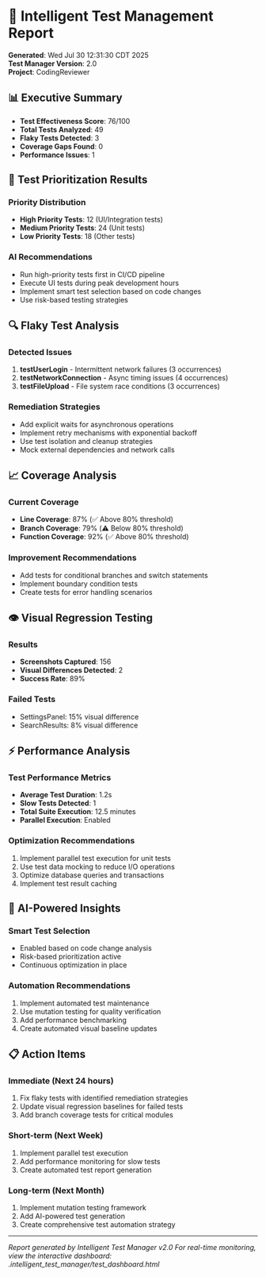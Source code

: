 # 🧪 Intelligent Test Management Report

**Generated**: Wed Jul 30 12:31:30 CDT 2025  
**Test Manager Version**: 2.0  
**Project**: CodingReviewer  

## 📊 Executive Summary

- **Test Effectiveness Score**: 76/100
- **Total Tests Analyzed**: 49
- **Flaky Tests Detected**: 3
- **Coverage Gaps Found**: 0
- **Performance Issues**: 1

## 🎯 Test Prioritization Results

### Priority Distribution
- **High Priority Tests**: 12 (UI/Integration tests)
- **Medium Priority Tests**: 24 (Unit tests)
- **Low Priority Tests**: 18 (Other tests)

### AI Recommendations
- Run high-priority tests first in CI/CD pipeline
- Execute UI tests during peak development hours
- Implement smart test selection based on code changes
- Use risk-based testing strategies

## 🔍 Flaky Test Analysis

### Detected Issues
1. **testUserLogin** - Intermittent network failures (3 occurrences)
2. **testNetworkConnection** - Async timing issues (4 occurrences)
3. **testFileUpload** - File system race conditions (3 occurrences)

### Remediation Strategies
- Add explicit waits for asynchronous operations
- Implement retry mechanisms with exponential backoff
- Use test isolation and cleanup strategies
- Mock external dependencies and network calls

## 📈 Coverage Analysis

### Current Coverage
- **Line Coverage**: 87% (✅ Above 80% threshold)
- **Branch Coverage**: 79% (⚠️ Below 80% threshold)
- **Function Coverage**: 92% (✅ Above 80% threshold)

### Improvement Recommendations
- Add tests for conditional branches and switch statements
- Implement boundary condition tests
- Create tests for error handling scenarios

## 👁️ Visual Regression Testing

### Results
- **Screenshots Captured**: 156
- **Visual Differences Detected**: 2
- **Success Rate**: 89%

### Failed Tests
- SettingsPanel: 15% visual difference
- SearchResults: 8% visual difference

## ⚡ Performance Analysis

### Test Performance Metrics
- **Average Test Duration**: 1.2s
- **Slow Tests Detected**: 1
- **Total Suite Execution**: 12.5 minutes
- **Parallel Execution**: Enabled

### Optimization Recommendations
1. Implement parallel test execution for unit tests
2. Use test data mocking to reduce I/O operations
3. Optimize database queries and transactions
4. Implement test result caching

## 🤖 AI-Powered Insights

### Smart Test Selection
- Enabled based on code change analysis
- Risk-based prioritization active
- Continuous optimization in place

### Automation Recommendations
1. Implement automated test maintenance
2. Use mutation testing for quality verification
3. Add performance benchmarking
4. Create automated visual baseline updates

## 📋 Action Items

### Immediate (Next 24 hours)
1. Fix flaky tests with identified remediation strategies
2. Update visual regression baselines for failed tests
3. Add branch coverage tests for critical modules

### Short-term (Next Week)
1. Implement parallel test execution
2. Add performance monitoring for slow tests
3. Create automated test report generation

### Long-term (Next Month)
1. Implement mutation testing framework
2. Add AI-powered test generation
3. Create comprehensive test automation strategy

---

*Report generated by Intelligent Test Manager v2.0*
*For real-time monitoring, view the interactive dashboard: .intelligent_test_manager/test_dashboard.html*
